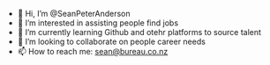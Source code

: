 - 👋 Hi, I’m @SeanPeterAnderson
- 👀 I’m interested in assisting people find jobs
- 🌱 I’m currently learning Github and otehr platforms to source talent
- 💞️ I’m looking to collaborate on people career needs
- 📫 How to reach me: sean@bureau.co.nz

<!---
SeanPeterAnderson/SeanPeterAnderson is a ✨ special ✨ repository because its `README.md` (this file) appears on your GitHub profile.
You can click the Preview link to take a look at your changes.
--->
